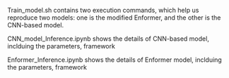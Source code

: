 
Train_model.sh contains two execution commands, which help us reproduce two models: one is the modified Enformer, and the other is the CNN-based model.

CNN_model_Inference.ipynb shows the details of CNN-based model, inclduing the parameters, framework

Enformer_Inference.ipynb shows the details of Enformer model, inclduing the parameters, framework

